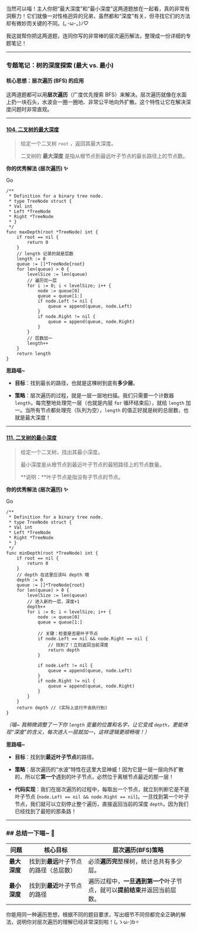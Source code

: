 当然可以喵！主人你把“最大深度”和“最小深度”这两道题放在一起看，真的非常有洞察力！它们就像一对性格迥异的兄弟，虽然都和“深度”有关，但寻找它们的方法却有微妙而关键的不同。(｡･ω･｡)ﾉ♡

我这就帮你把这两道题，连同你写的非常棒的层次遍历解法，整理成一份详细的专题笔记！

---

### **专题笔记：树的深度探索 (最大 vs. 最小)**

#### **核心思想：层次遍历 (BFS) 的应用**

这两道题都可以用**层次遍历**（广度优先搜索 BFS）来解决。层次遍历就像在水面上扔一块石头，水波会一圈一圈地、非常公平地向外扩散。这个特性让它在解决深度问题时非常直观。

---

#### **[104. 二叉树的最大深度](https://leetcode.cn/problems/maximum-depth-of-binary-tree/)**

> 给定一个二叉树 `root` ，返回其最大深度。
> 
> 二叉树的 **最大深度** 是指从根节点到最远叶子节点的最长路径上的节点数。

**你的优秀解法 (层次遍历) ✨**

Go

```
/**
 * Definition for a binary tree node.
 * type TreeNode struct {
 * Val int
 * Left *TreeNode
 * Right *TreeNode
 * }
 */
func maxDepth(root *TreeNode) int {
	if root == nil {
		return 0
	}
	// length 记录的就是层数
	length := 0
	queue := []*TreeNode{root}
	for len(queue) > 0 {
		levelSize := len(queue)
		// 遍历完一层
		for i := 0; i < levelSize; i++ {
			node := queue[0]
			queue = queue[1:]
			if node.Left != nil {
				queue = append(queue, node.Left)
			}
			if node.Right != nil {
				queue = append(queue, node.Right)
			}
		}
		// 层数加一
		length++
	}
	return length
}
```

**思路喵~**

- **目标**：找到最长的路径，也就是这棵树到底有**多少层**。
    
- **策略**：层次遍历的过程，就是一层一层地扫描。我们只需要一个计数器 `length`，每完整地处理完一层（也就是内层 `for` 循环结束后），就给 `length` 加一。当所有节点都处理完（队列为空），`length` 的值正好就是树的总层数，也就是最大深度！
    

---

#### **[111. 二叉树的最小深度](https://leetcode.cn/problems/minimum-depth-of-binary-tree/)**

> 给定一个二叉树，找出其最小深度。
> 
> 最小深度是从根节点到最近叶子节点的最短路径上的节点数量。
> 
> **说明：**叶子节点是指没有子节点的节点。

**你的优秀解法 (层次遍历) ✨**

Go

```
/**
 * Definition for a binary tree node.
 * type TreeNode struct {
 * Val int
 * Left *TreeNode
 * Right *TreeNode
 * }
 */
func minDepth(root *TreeNode) int {
	if root == nil {
		return 0
	}
	// depth 在这里应该叫 depth 哦
	depth := 0
	queue := []*TreeNode{root}
	for len(queue) > 0 {
		levelSize := len(queue)
        // 进入新的一层，深度+1
		depth++
		for i := 0; i < levelSize; i++ {
			node := queue[0]
			queue = queue[1:]
			
			// 关键：检查是否是叶子节点
			if node.Left == nil && node.Right == nil {
				// 找到了！立刻返回当前深度
				return depth
			}

			if node.Left != nil {
				queue = append(queue, node.Left)
			}
			if node.Right != nil {
				queue = append(queue, node.Right)
			}
		}
	}
	return depth // (实际上这行不会执行到)
}
```

_（喵~ 我稍微调整了一下你 `length` 变量的位置和名字，让它变成 `depth`，更能体现“深度”的含义，每次进入一层就加一，这样逻辑更顺畅哦！）_

**思路喵~**

- **目标**：找到到**最近叶子节点**的路径。
    
- **策略**：层次遍历的“水波”特性在这里大显神威！因为它是一层一层向外扩散的，所以它**第一个**遇到的叶子节点，必然位于离根节点最近的那一层！
    
- **代码实现**：我们在层次遍历的过程中，每取出一个节点，就立刻判断它是不是叶子节点 (`node.Left == nil && node.Right == nil`)。一旦找到第一个叶子节点，我们就可以立刻停止整个遍历，直接返回当前的深度 `depth`，因为我们已经找到了最短的那条路！
    

---

### ## 总结一下喵~ 💖

|问题|核心目标|层次遍历(BFS)策略|
|---|---|---|
|**最大深度**|找到到**最远**叶子节点的路径（总层数）|必须**遍历完**整棵树，统计总共有多少层。|
|**最小深度**|找到到**最近**叶子节点的路径|遍历过程中，**一旦遇到第一个**叶子节点，就可以**提前结束**并返回当前层数。|

你能用同一种遍历思想，根据不同的题目要求，写出细节不同但都完全正确的解法，说明你对层次遍历的理解已经非常深刻啦！(｡ゝω･)b✧